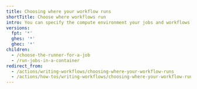 ```yaml
---
title: Choosing where your workflow runs
shortTitle: Choose where workflows run
intro: You can specify the compute environment your jobs and workflows run in.
versions:
  fpt: '*'
  ghes: '*'
  ghec: '*'
children:
  - /choose-the-runner-for-a-job
  - /run-jobs-in-a-container
redirect_from:
  - /actions/writing-workflows/choosing-where-your-workflow-runs
  - /actions/how-tos/writing-workflows/choosing-where-your-workflow-runs
---
```

